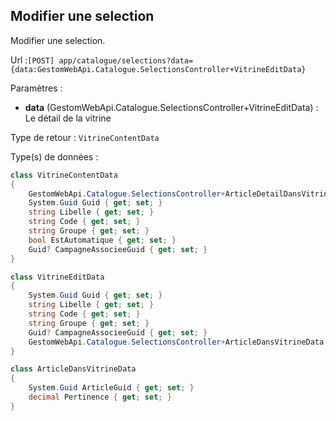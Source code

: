 ## <span id='modifsimple'>Modifier une selection</span>

Modifier une selection.

Url :`[POST] app/catalogue/selections?data={data:GestomWebApi.Catalogue.SelectionsController+VitrineEditData}`

Paramètres : 

- **data** (GestomWebApi.Catalogue.SelectionsController+VitrineEditData) : Le détail de la vitrine

Type de retour : `VitrineContentData`

Type(s) de données :

```csharp
class VitrineContentData
{
	GestomWebApi.Catalogue.SelectionsController+ArticleDetailDansVitrineData[] Articles { get; set; }
	System.Guid Guid { get; set; }
	string Libelle { get; set; }
	string Code { get; set; }
	string Groupe { get; set; }
	bool EstAutomatique { get; set; }
	Guid? CampagneAssocieeGuid { get; set; }
}

class VitrineEditData
{
	System.Guid Guid { get; set; }
	string Libelle { get; set; }
	string Code { get; set; }
	string Groupe { get; set; }
	Guid? CampagneAssocieeGuid { get; set; }
	GestomWebApi.Catalogue.SelectionsController+ArticleDansVitrineData[] Articles { get; set; }
}

class ArticleDansVitrineData
{
	System.Guid ArticleGuid { get; set; }
	decimal Pertinence { get; set; }
}

```

